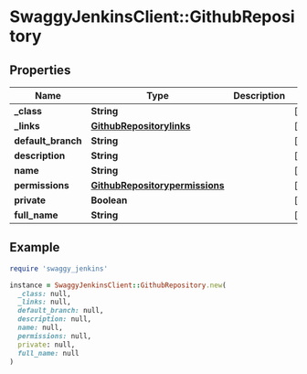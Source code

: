 # SwaggyJenkinsClient::GithubRepository

## Properties

| Name | Type | Description | Notes |
| ---- | ---- | ----------- | ----- |
| **_class** | **String** |  | [optional] |
| **_links** | [**GithubRepositorylinks**](GithubRepositorylinks.md) |  | [optional] |
| **default_branch** | **String** |  | [optional] |
| **description** | **String** |  | [optional] |
| **name** | **String** |  | [optional] |
| **permissions** | [**GithubRepositorypermissions**](GithubRepositorypermissions.md) |  | [optional] |
| **private** | **Boolean** |  | [optional] |
| **full_name** | **String** |  | [optional] |

## Example

```ruby
require 'swaggy_jenkins'

instance = SwaggyJenkinsClient::GithubRepository.new(
  _class: null,
  _links: null,
  default_branch: null,
  description: null,
  name: null,
  permissions: null,
  private: null,
  full_name: null
)
```

